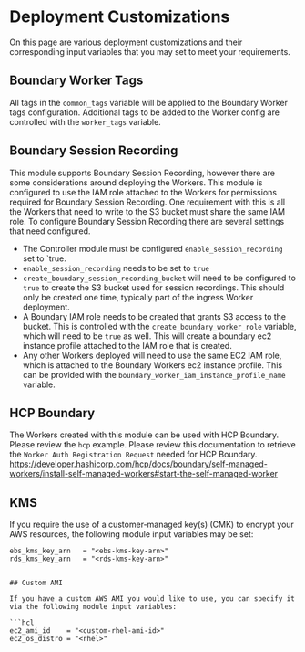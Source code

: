 # Deployment Customizations

On this page are various deployment customizations and their corresponding input variables that you may set to meet your requirements.

## Boundary Worker Tags

All tags in the `common_tags` variable will be applied to the Boundary Worker tags configuration. Additional tags to be added to the Worker config are controlled with the `worker_tags` variable.

## Boundary Session Recording

This module supports Boundary Session Recording, however there are some considerations around deploying the Workers. This module is configured to use the IAM role attached to the Workers for permissions required for Boundary Session Recording. One requirement with this is all the Workers that need to write to the S3 bucket must share the same IAM role. To configure Boundary Session Recording there are several settings that need configured.

- The Controller module must be configured `enable_session_recording` set to `true.
- `enable_session_recording` needs to be set to `true`
- `create_boundary_session_recording_bucket` will need to be configured to `true` to create the S3 bucket used for session recordings. This should only be created one time, typically part of the ingress Worker deployment.
- A Boundary IAM role needs to be created that grants S3 access to the bucket. This is controlled with the `create_boundary_worker_role` variable, which will need to be `true` as well. This will create a boundary ec2 instance profile attached to the IAM role that is created.
- Any other Workers deployed will need to use the same EC2 IAM role, which is attached to the Boundary Workers ec2 instance profile. This can be provided with the `boundary_worker_iam_instance_profile_name` variable.

## HCP Boundary

The Workers created with this module can be used with HCP Boundary. Please review the `hcp` example. Please review this documentation to retrieve the `Worker Auth Registration Request` needed for HCP Boundary. <https://developer.hashicorp.com/hcp/docs/boundary/self-managed-workers/install-self-managed-workers#start-the-self-managed-worker>

## KMS

If you require the use of a customer-managed key(s) (CMK) to encrypt your AWS resources, the following module input variables may be set:

```hcl
ebs_kms_key_arn   = "<ebs-kms-key-arn>"
rds_kms_key_arn   = "<rds-kms-key-arn>"


## Custom AMI

If you have a custom AWS AMI you would like to use, you can specify it via the following module input variables:

```hcl
ec2_ami_id    = "<custom-rhel-ami-id>"
ec2_os_distro = "<rhel>"
```
